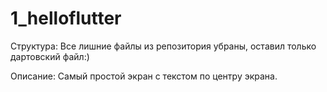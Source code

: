 # 1_helloflutter

Структура:
Все лишние файлы из репозитория убраны, оставил только дартовский файл:)

Описание:
Самый простой экран с текстом по центру экрана.
